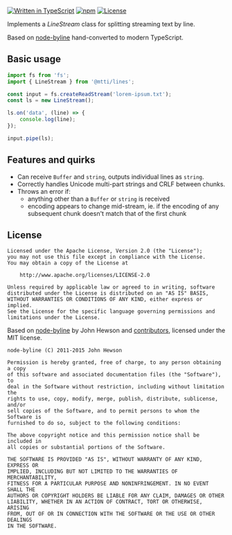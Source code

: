 [![Written in TypeScript](https://flat.badgen.net/badge/icon/typescript?icon=typescript&label)](http://www.typescriptlang.org/) [![npm](https://flat.badgen.net/npm/v/@mtti/lines?icon=npm)](https://www.npmjs.com/package/@mtti/lines) [![License](https://flat.badgen.net/github/license/mtti/lines)](https://github.com/mtti/lines/blob/master/LICENSE)

Implements a *LineStream* class for splitting streaming text by line.

Based on [node-byline](https://github.com/jahewson/node-byline) hand-converted to modern TypeScript.

## Basic usage

```typescript
import fs from 'fs';
import { LineStream } from '@mtti/lines';

const input = fs.createReadStream('lorem-ipsum.txt');
const ls = new LineStream();

ls.on('data', (line) => {
    console.log(line);
});

input.pipe(ls);
```

## Features and quirks

* Can receive `Buffer` and `string`, outputs individual lines as `string`.
* Correctly handles Unicode multi-part strings and CRLF between chunks.
* Throws an error if:
    * anything other than a `Buffer` or `string` is received
    * encoding appears to change mid-stream, ie. if the encoding of any subsequent chunk doesn't match that of the first chunk

## License

```
Licensed under the Apache License, Version 2.0 (the "License");
you may not use this file except in compliance with the License.
You may obtain a copy of the License at

    http://www.apache.org/licenses/LICENSE-2.0

Unless required by applicable law or agreed to in writing, software
distributed under the License is distributed on an "AS IS" BASIS,
WITHOUT WARRANTIES OR CONDITIONS OF ANY KIND, either express or implied.
See the License for the specific language governing permissions and
limitations under the License.
```

Based on [node-byline](https://github.com/jahewson/node-byline) by John Hewson and [contributors](https://github.com/jahewson/node-byline/graphs/contributors), licensed under the MIT license.

```
node-byline (C) 2011-2015 John Hewson

Permission is hereby granted, free of charge, to any person obtaining a copy
of this software and associated documentation files (the "Software"), to
deal in the Software without restriction, including without limitation the
rights to use, copy, modify, merge, publish, distribute, sublicense, and/or
sell copies of the Software, and to permit persons to whom the Software is
furnished to do so, subject to the following conditions:

The above copyright notice and this permission notice shall be included in
all copies or substantial portions of the Software.

THE SOFTWARE IS PROVIDED "AS IS", WITHOUT WARRANTY OF ANY KIND, EXPRESS OR
IMPLIED, INCLUDING BUT NOT LIMITED TO THE WARRANTIES OF MERCHANTABILITY,
FITNESS FOR A PARTICULAR PURPOSE AND NONINFRINGEMENT. IN NO EVENT SHALL THE
AUTHORS OR COPYRIGHT HOLDERS BE LIABLE FOR ANY CLAIM, DAMAGES OR OTHER
LIABILITY, WHETHER IN AN ACTION OF CONTRACT, TORT OR OTHERWISE, ARISING
FROM, OUT OF OR IN CONNECTION WITH THE SOFTWARE OR THE USE OR OTHER DEALINGS
IN THE SOFTWARE.
````
